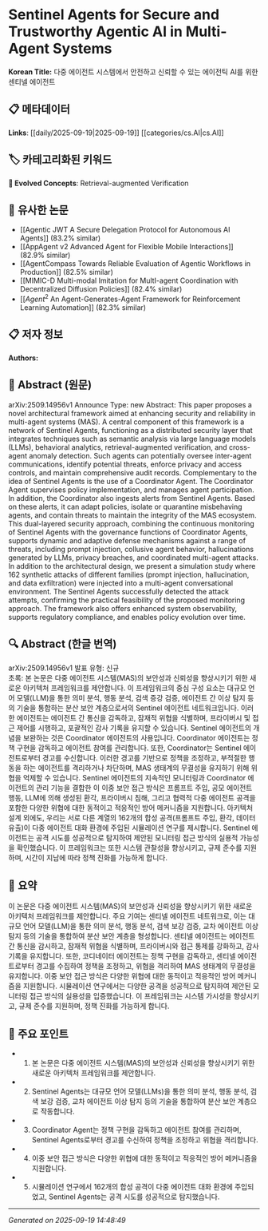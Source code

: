 
# Sentinel Agents for Secure and Trustworthy Agentic AI in Multi-Agent Systems

**Korean Title:** 다중 에이전트 시스템에서 안전하고 신뢰할 수 있는 에이전틱 AI를 위한 센티넬 에이전트

## 📋 메타데이터

**Links**: [[daily/2025-09-19|2025-09-19]] [[categories/cs.AI|cs.AI]]

## 🏷️ 카테고리화된 키워드
**🚀 Evolved Concepts**: Retrieval-augmented Verification

## 🔗 유사한 논문
- [[Agentic JWT A Secure Delegation Protocol for Autonomous AI Agents]] (83.2% similar)
- [[AppAgent v2 Advanced Agent for Flexible Mobile Interactions]] (82.9% similar)
- [[AgentCompass Towards Reliable Evaluation of Agentic Workflows in Production]] (82.5% similar)
- [[MIMIC-D Multi-modal Imitation for MultI-agent Coordination with Decentralized Diffusion Policies]] (82.4% similar)
- [[$Agent^2$ An Agent-Generates-Agent Framework for Reinforcement Learning Automation]] (82.3% similar)

## 📋 저자 정보

**Authors:** 

## 📄 Abstract (원문)

arXiv:2509.14956v1 Announce Type: new 
Abstract: This paper proposes a novel architectural framework aimed at enhancing security and reliability in multi-agent systems (MAS). A central component of this framework is a network of Sentinel Agents, functioning as a distributed security layer that integrates techniques such as semantic analysis via large language models (LLMs), behavioral analytics, retrieval-augmented verification, and cross-agent anomaly detection. Such agents can potentially oversee inter-agent communications, identify potential threats, enforce privacy and access controls, and maintain comprehensive audit records. Complementary to the idea of Sentinel Agents is the use of a Coordinator Agent. The Coordinator Agent supervises policy implementation, and manages agent participation. In addition, the Coordinator also ingests alerts from Sentinel Agents. Based on these alerts, it can adapt policies, isolate or quarantine misbehaving agents, and contain threats to maintain the integrity of the MAS ecosystem. This dual-layered security approach, combining the continuous monitoring of Sentinel Agents with the governance functions of Coordinator Agents, supports dynamic and adaptive defense mechanisms against a range of threats, including prompt injection, collusive agent behavior, hallucinations generated by LLMs, privacy breaches, and coordinated multi-agent attacks. In addition to the architectural design, we present a simulation study where 162 synthetic attacks of different families (prompt injection, hallucination, and data exfiltration) were injected into a multi-agent conversational environment. The Sentinel Agents successfully detected the attack attempts, confirming the practical feasibility of the proposed monitoring approach. The framework also offers enhanced system observability, supports regulatory compliance, and enables policy evolution over time.

## 🔍 Abstract (한글 번역)

arXiv:2509.14956v1 발표 유형: 신규  
초록: 본 논문은 다중 에이전트 시스템(MAS)의 보안성과 신뢰성을 향상시키기 위한 새로운 아키텍처 프레임워크를 제안합니다. 이 프레임워크의 중심 구성 요소는 대규모 언어 모델(LLM)을 통한 의미 분석, 행동 분석, 검색 증강 검증, 에이전트 간 이상 탐지 등의 기술을 통합하는 분산 보안 계층으로서의 Sentinel 에이전트 네트워크입니다. 이러한 에이전트는 에이전트 간 통신을 감독하고, 잠재적 위협을 식별하며, 프라이버시 및 접근 제어를 시행하고, 포괄적인 감사 기록을 유지할 수 있습니다. Sentinel 에이전트의 개념을 보완하는 것은 Coordinator 에이전트의 사용입니다. Coordinator 에이전트는 정책 구현을 감독하고 에이전트 참여를 관리합니다. 또한, Coordinator는 Sentinel 에이전트로부터 경고를 수신합니다. 이러한 경고를 기반으로 정책을 조정하고, 부적절한 행동을 하는 에이전트를 격리하거나 차단하며, MAS 생태계의 무결성을 유지하기 위해 위협을 억제할 수 있습니다. Sentinel 에이전트의 지속적인 모니터링과 Coordinator 에이전트의 관리 기능을 결합한 이 이중 보안 접근 방식은 프롬프트 주입, 공모 에이전트 행동, LLM에 의해 생성된 환각, 프라이버시 침해, 그리고 협력적 다중 에이전트 공격을 포함한 다양한 위협에 대한 동적이고 적응적인 방어 메커니즘을 지원합니다. 아키텍처 설계 외에도, 우리는 서로 다른 계열의 162개의 합성 공격(프롬프트 주입, 환각, 데이터 유출)이 다중 에이전트 대화 환경에 주입된 시뮬레이션 연구를 제시합니다. Sentinel 에이전트는 공격 시도를 성공적으로 탐지하여 제안된 모니터링 접근 방식의 실용적 가능성을 확인했습니다. 이 프레임워크는 또한 시스템 관찰성을 향상시키고, 규제 준수를 지원하며, 시간이 지남에 따라 정책 진화를 가능하게 합니다.

## 📝 요약

이 논문은 다중 에이전트 시스템(MAS)의 보안성과 신뢰성을 향상시키기 위한 새로운 아키텍처 프레임워크를 제안합니다. 주요 기여는 센티넬 에이전트 네트워크로, 이는 대규모 언어 모델(LLM)을 통한 의미 분석, 행동 분석, 검색 보강 검증, 교차 에이전트 이상 탐지 등의 기술을 통합하여 분산 보안 계층을 형성합니다. 센티넬 에이전트는 에이전트 간 통신을 감시하고, 잠재적 위협을 식별하며, 프라이버시와 접근 통제를 강화하고, 감사 기록을 유지합니다. 또한, 코디네이터 에이전트는 정책 구현을 감독하고, 센티넬 에이전트로부터 경고를 수집하여 정책을 조정하고, 위협을 격리하여 MAS 생태계의 무결성을 유지합니다. 이중 보안 접근 방식은 다양한 위협에 대한 동적이고 적응적인 방어 메커니즘을 지원합니다. 시뮬레이션 연구에서는 다양한 공격을 성공적으로 탐지하여 제안된 모니터링 접근 방식의 실용성을 입증했습니다. 이 프레임워크는 시스템 가시성을 향상시키고, 규제 준수를 지원하며, 정책 진화를 가능하게 합니다.

## 🎯 주요 포인트

- 1. 본 논문은 다중 에이전트 시스템(MAS)의 보안성과 신뢰성을 향상시키기 위한 새로운 아키텍처 프레임워크를 제안합니다.

- 2. Sentinel Agents는 대규모 언어 모델(LLMs)을 통한 의미 분석, 행동 분석, 검색 보강 검증, 교차 에이전트 이상 탐지 등의 기술을 통합하여 분산 보안 계층으로 작동합니다.

- 3. Coordinator Agent는 정책 구현을 감독하고 에이전트 참여를 관리하며, Sentinel Agents로부터 경고를 수신하여 정책을 조정하고 위협을 격리합니다.

- 4. 이중 보안 접근 방식은 다양한 위협에 대한 동적이고 적응적인 방어 메커니즘을 지원합니다.

- 5. 시뮬레이션 연구에서 162개의 합성 공격이 다중 에이전트 대화 환경에 주입되었고, Sentinel Agents는 공격 시도를 성공적으로 탐지했습니다.

---

*Generated on 2025-09-19 14:48:49*